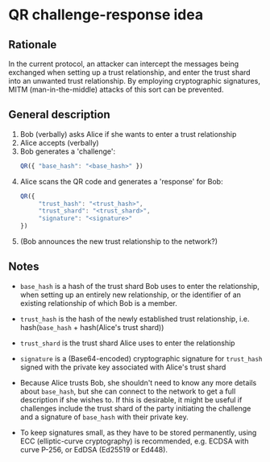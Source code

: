 # QR challenge-response idea

## Rationale

In the current protocol, an attacker can intercept the messages being
exchanged when setting up a trust relationship, and enter the trust
shard into an unwanted trust relationship. By employing cryptographic
signatures, MITM (man-in-the-middle) attacks of this sort can be
prevented.

## General description

1. Bob (verbally) asks Alice if she wants to enter a trust relationship
2. Alice accepts (verbally)
3. Bob generates a 'challenge':
    ```js
    QR({ "base_hash": "<base_hash>" })
    ```
4. Alice scans the QR code and generates a 'response' for Bob:
    ```js
    QR({
         "trust_hash": "<trust_hash>",
         "trust_shard": "<trust_shard>",
         "signature": "<signature>"
    })
    ```
5. (Bob announces the new trust relationship to the network?)

## Notes

* `base_hash` is a hash of the trust shard Bob uses to enter the
  relationship, when setting up an entirely new relationship, or the
  identifier of an existing relationship of which Bob is a member.
* `trust_hash` is the hash of the newly established trust relationship,
  i.e. hash(`base_hash` + hash(Alice's trust shard))
* `trust_shard` is the trust shard Alice uses to enter the relationship
* `signature` is a (Base64-encoded) cryptographic signature for
  `trust_hash` signed with the private key associated with Alice's trust
  shard

* Because Alice trusts Bob, she shouldn't need to know any more details
  about `base_hash`, but she can connect to the network to get a full
  description if she wishes to. If this is desirable, it might be useful
  if challenges include the trust shard of the party initiating the
  challenge and a signature of `base_hash` with their private key.

* To keep signatures small, as they have to be stored permanently, using
  ECC (elliptic-curve cryptography) is recommended, e.g. ECDSA with
  curve P-256, or EdDSA (Ed25519 or Ed448).

